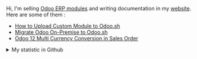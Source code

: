 Hi, I'm selling [Odoo ERP modules](https://apps.odoo.com/apps/browse?repo_maintainer_id=276647) and writing documentation in my [website](https://altela.net). Here are some of them :
<!-- BLOG-POST-LIST:START -->
- [How to Upload Custom Module to Odoo.sh](https://www.altela.net/2023/06/how-to-upload-custom-module-to-odoo-sh.html)
- [Migrate Odoo On-Premise to Odoo.sh](https://www.altela.net/2023/06/migrate-odoo-on-premise-to-odoo-sh.html)
- [Odoo 12 Multi Currency Conversion in Sales Order](https://www.altela.net/2023/01/odoo-multi-currency-conversion.html)
<!-- BLOG-POST-LIST:END -->


<details>
    <summary>My statistic in Github</summary>
<div>

<br />

[![wakatime](https://wakatime.com/badge/user/38f68e85-6cc9-4ac7-986a-ffee8908ce8b.svg)](https://wakatime.com/@38f68e85-6cc9-4ac7-986a-ffee8908ce8b)

<img height="154" src="https://github-readme-stats.vercel.app/api?username=altela&count_private=true&theme=github_dark&hide_border=true&show_icons=true&include_all_commits=true&hide_rank=false&custom_title=Activity%20On%20GitHub" />
  
<img height="154" src="https://github-readme-stats.vercel.app/api/top-langs/?username=altela&layout=compact&theme=github_dark&&langs_count=10&hide_border=true&custom_title=Repository's%20Composition%20Languages" />
</div>
    
<!--START_SECTION:waka-->

```txt
Python            26 hrs 57 mins  ██████████████▒░░░░░░░░░░   56.91 %
XML               19 hrs 13 mins  ██████████░░░░░░░░░░░░░░░   40.60 %
JavaScript        1 hr 9 mins     ▓░░░░░░░░░░░░░░░░░░░░░░░░   02.46 %
HTML              0 secs          ░░░░░░░░░░░░░░░░░░░░░░░░░   00.01 %
Gettext Catalog   0 secs          ░░░░░░░░░░░░░░░░░░░░░░░░░   00.01 %
```

<!--END_SECTION:waka-->

</details>

<!-- Waka documentation : https://medium.com/@JakenH/show-off-your-coding-stats-on-your-github-profile-using-wakatime-ce3ceb1063b5 -->
